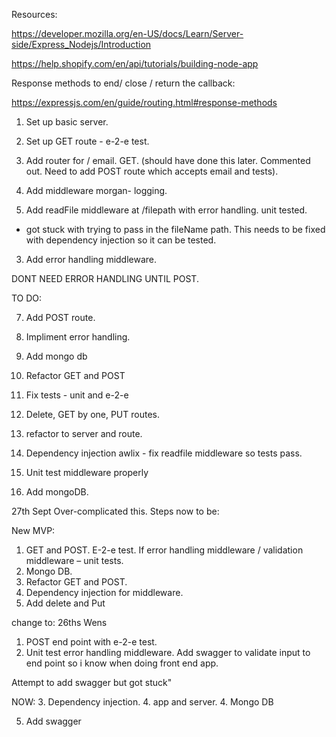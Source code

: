 Resources:

https://developer.mozilla.org/en-US/docs/Learn/Server-side/Express_Nodejs/Introduction

https://help.shopify.com/en/api/tutorials/building-node-app

Response methods to end/ close / return the callback:

https://expressjs.com/en/guide/routing.html#response-methods

1. Set up basic server.
1. Set up GET route - e-2-e test.

2. Add router for / email. GET. (should have done this later. Commented out. Need to add POST route which accepts email and tests).

2. Add middleware morgan- logging.

3. Add readFile middleware at /filepath with error handling. unit tested.

- got stuck with trying to pass in the fileName path. This needs to be fixed with dependency injection so it can be tested. 


3. Add error handling middleware.

DONT NEED ERROR HANDLING UNTIL POST. 

TO DO:

7. Add POST route.
8. Impliment error handling. 

9. Add mongo db 
10. Refactor GET and POST 

11. Fix tests - unit and e-2-e
12. Delete, GET by one, PUT routes.

4. refactor to server and route.

4. Dependency injection awlix - fix readfile middleware so tests pass. 

5. Unit test middleware properly

6. Add mongoDB.


27th Sept
Over-complicated this. Steps now to be:

New MVP:
1.	GET and POST. E-2-e test. If error handling middleware / validation middleware – unit tests.
2.	Mongo DB.
3.	Refactor GET and POST.
5. Dependency injection for middleware. 
6.	Add delete and Put 





change to: 26ths Wens 

1. POST end point with e-2-e test. 
2. Unit test error handling middleware.
Add swagger to validate input to end point so i know when doing front end app.

Attempt to add swagger but got stuck"



NOW:
3. Dependency injection.
4. app and server.
4. Mongo DB

5. Add swagger 


 

